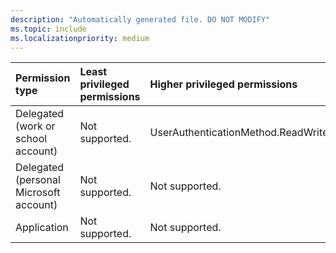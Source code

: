 ```yaml
---
description: "Automatically generated file. DO NOT MODIFY"
ms.topic: include
ms.localizationpriority: medium
---
```


|Permission type|Least privileged permissions|Higher privileged permissions|
|:---|:---|:---|
|Delegated (work or school account)|Not supported.|UserAuthenticationMethod.ReadWrite.All|
|Delegated (personal Microsoft account)|Not supported.|Not supported.|
|Application|Not supported.|Not supported.|

